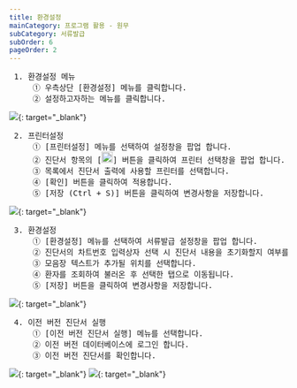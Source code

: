 ```yaml
---
title: 환경설정
mainCategory: 프로그램 활용 - 원무
subCategory: 서류발급
subOrder: 6
pageOrder: 2
---
```


<pre>
 <t2><bold>1. 환경설정 메뉴</bold></t2>
     ① 우측상단 [환경설정] 메뉴를 클릭합니다.
     ② 설정하고자하는 메뉴를 클릭합니다.
</pre>

[![](/images/{{page.url}}_1.png)](/images/{{page.url}}_1.png){: target="_blank"}

<pre>
 <t2><bold>2. 프린터설정</bold></t2>
     ① [프린터설정] 메뉴를 선택하여 설정창을 팝업 합니다.
     ② 진단서 항목의 [<img src="/images/{{page.url}}_btn_1.png"  width="20">] 버튼을 클릭하여 프린터 선택창을 팝업 합니다.
     ③ 목록에서 진단서 출력에 사용할 프린터를 선택합니다.
     ④ [확인] 버튼을 클릭하여 적용합니다.
     ⑤ [저장 (Ctrl + S)] 버튼을 클릭하여 변경사항을 저장합니다.
</pre>

[![](/images/{{page.url}}_2.png)](/images/{{page.url}}_2.png){: target="_blank"}

<pre>
 <t2><bold>3. 환경설정</bold></t2>
     ① [환경설정] 메뉴를 선택하여 서류발급 설정창을 팝업 합니다.
     ② 진단서의 차트번호 입력상자 선택 시 진단서 내용을 초기화할지 여부를 선택합니다.
     ③ 모음장 텍스트가 추가될 위치를 선택합니다.
     ④ 환자를 조회하여 불러온 후 선택한 탭으로 이동됩니다.
     ⑤ [저장] 버튼을 클릭하여 변경사항을 저장합니다.
</pre>

[![](/images/{{page.url}}_3.png)](/images/{{page.url}}_3.png){: target="_blank"}

<pre>
 <t2><bold>4. 이전 버전 진단서 실행</bold></t2>
     ① [이전 버전 진단서 실행] 메뉴를 선택합니다.
     ② 이전 버전 데이터베이스에 로그인 합니다.
     ③ 이전 버전 진단서를 확인합니다.
</pre>

[![](/images/{{page.url}}_4.png)](/images/{{page.url}}_4.png){: target="_blank"}
[![](/images/{{page.url}}_5.png)](/images/{{page.url}}_5.png){: target="_blank"}


